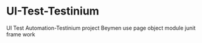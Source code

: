 # UI-Test-Testinium
UI Test Automation-Testinium project Beymen
use page object module
junit frame work

